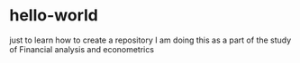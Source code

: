 # hello-world
just to learn how to create a repository
I am doing this as a part of the study of Financial analysis and econometrics
